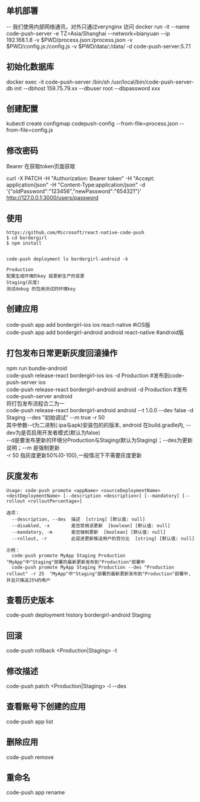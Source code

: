 ## 单机部署

-- 我们使用内部网络通讯，对外只通过verynginx 访问
docker run -it --name code-push-server -e TZ=Asia/Shanghai --network=bianyuan --ip 192.168.1.8 -v $PWD/process.json:/process.json -v $PWD/config.js:/config.js -v $PWD/data/:/data/ -d code-push-server:5.7.1 

## 初始化数据库

docker exec -it code-push-server /bin/sh
/usr/local/bin/code-push-server-db init --dbhost 159.75.79.xx --dbuser root --dbpassword  xxx

## 创建配置

kubectl create configmap codepush-config --from-file=process.json --from-file=config.js

## 修改密码
Bearer 在获取token页面获取

curl -X PATCH -H "Authorization: Bearer token" -H "Accept: application/json" -H "Content-Type:application/json" -d '{"oldPassword":"123456","newPassword":"654321"}' http://127.0.0.1:3000/users/password

## 使用
```
https://github.com/Microsoft/react-native-code-push
$ cd bordergirl
$ npm install


code-push deployment ls bordergirl-android -k 

Production
配置生成环境的key 就更新生产的变更
Staging(灰度)
测试debug 的包用测试的环境key
```
## 创建应用
code-push app add bordergirl-ios ios react-native  #iOS版 \
code-push app add bordergirl-android android react-native #android版

## 打包发布日常更新灰度回滚操作

npm run bundle-android \
code-push release-react bordergirl-ios ios -d Production #发布到code-push-server ios \
code-push release-react bordergirl-android android -d Production #发布code-push-server android \
将打包发布流程合二为一 \
code-push release-react bordergirl-android android --t 1.0.0 --dev false -d Staging --des "初始调试" --m true -r 50 \
其中参数--t为二进制(.ipa与apk)安装包的的版本, android 在build.gradle内, --dev为是否启用开发者模式(默认为false) \
--d是要发布更新的环境分Production与Staging(默认为Staging)；--des为更新说明；--m 是强制更新  \
-r 50 指灰度更新50%(0-100),一般情况下不需要灰度更新

## 灰度发布
```
Usage: code-push promote <appName> <sourceDeploymentName> <destDeploymentName> [--description <description>] [--mandatory] [--rollout <rolloutPercentage>]

选项：
  --description, --des  描述  [string] [默认值: null]
  --disabled, -x        是否禁用该更新  [boolean] [默认值: null]
  --mandatory, -m       是否强制更新  [boolean] [默认值: null]
  --rollout, -r         此促进更新推送用户的百分比  [string] [默认值: null]

示例：
  code-push promote MyApp Staging Production                                   "MyApp"中"Staging"部署的最新更新发布到"Production"部署中
  code-push promote MyApp Staging Production --des "Production rollout" -r 25  "MyApp"中"Staging"部署的最新更新发布到"Production"部署中, 并且只推送25%的用户
```

## 查看历史版本
code-push deployment history bordergirl-android Staging
## 回滚
code-push rollback <AppName> <Production|Staging> -t <Label>
## 修改描述
code-push patch  <AppName>  <Production|Staging>  -l  <Label>  --des  <desc>
## 查看账号下创建的应用
code-push app list
## 删除应用
code-push remove <AppName>
## 重命名
code-push app rename  <OriginalAppName>  <name>
  
  
